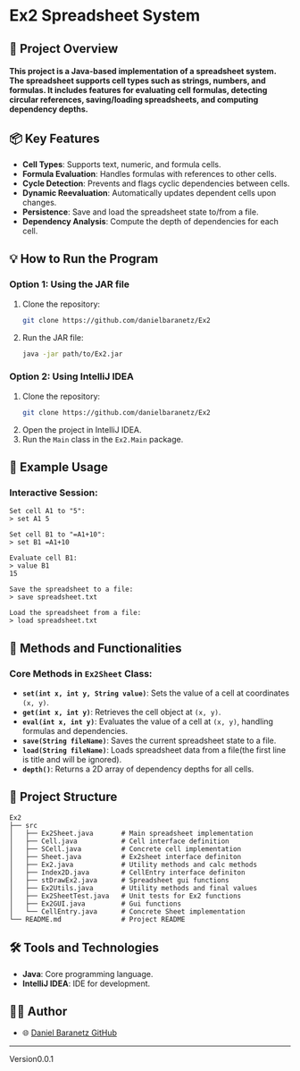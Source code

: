 # Ex2 Spreadsheet System

## 🚀 Project Overview
#### This project is a Java-based implementation of a spreadsheet system. The spreadsheet supports cell types such as strings, numbers, and formulas. It includes features for evaluating cell formulas, detecting circular references, saving/loading spreadsheets, and computing dependency depths.

## 📦 Key Features
- **Cell Types**: Supports text, numeric, and formula cells.
- **Formula Evaluation**: Handles formulas with references to other cells.
- **Cycle Detection**: Prevents and flags cyclic dependencies between cells.
- **Dynamic Reevaluation**: Automatically updates dependent cells upon changes.
- **Persistence**: Save and load the spreadsheet state to/from a file.
- **Dependency Analysis**: Compute the depth of dependencies for each cell.

## 💡 How to Run the Program
### Option 1: Using the JAR file
1. Clone the repository:
   ```bash
   git clone https://github.com/danielbaranetz/Ex2
   ```
2. Run the JAR file:
   ```bash
   java -jar path/to/Ex2.jar
   ```

### Option 2: Using IntelliJ IDEA
1. Clone the repository:
   ```bash
   git clone https://github.com/danielbaranetz/Ex2
   ```
2. Open the project in IntelliJ IDEA.
3. Run the `Main` class in the `Ex2.Main` package.

## 📖 Example Usage
### Interactive Session:
```
Set cell A1 to "5":
> set A1 5

Set cell B1 to "=A1+10":
> set B1 =A1+10

Evaluate cell B1:
> value B1
15

Save the spreadsheet to a file:
> save spreadsheet.txt

Load the spreadsheet from a file:
> load spreadsheet.txt
```

## 🔧 Methods and Functionalities
### Core Methods in `Ex2Sheet` Class:
- **`set(int x, int y, String value)`**: Sets the value of a cell at coordinates `(x, y)`.
- **`get(int x, int y)`**: Retrieves the cell object at `(x, y)`.
- **`eval(int x, int y)`**: Evaluates the value of a cell at `(x, y)`, handling formulas and dependencies.
- **`save(String fileName)`**: Saves the current spreadsheet state to a file.
- **`load(String fileName)`**: Loads spreadsheet data from a file(the first line is title and will be ignored).
- **`depth()`**: Returns a 2D array of dependency depths for all cells.

## 📂 Project Structure
```
Ex2
├── src
│   ├── Ex2Sheet.java       # Main spreadsheet implementation
│   ├── Cell.java           # Cell interface definition
│   ├── SCell.java          # Concrete cell implementation
│   ├── Sheet.java          # Ex2sheet interface definiton
│   ├── Ex2.java            # Utility methods and calc methods
│   ├── Index2D.java        # CellEntry interface definiton
│   ├── stDrawEx2.java      # Spreadsheet gui functions
│   ├── Ex2Utils.java       # Utility methods and final values
│   ├── Ex2SheetTest.java   # Unit tests for Ex2 functions
│   ├── Ex2GUI.java         # Gui functions
│   └── CellEntry.java      # Concrete Sheet implementation
└── README.md               # Project README
```

## 🛠️ Tools and Technologies
- **Java**: Core programming language.
- **IntelliJ IDEA**: IDE for development.
## 🧑‍💻 Author
- 🌐 [Daniel Baranetz GitHub](https://github.com/danielbaranetz)

---
Version0.0.1
